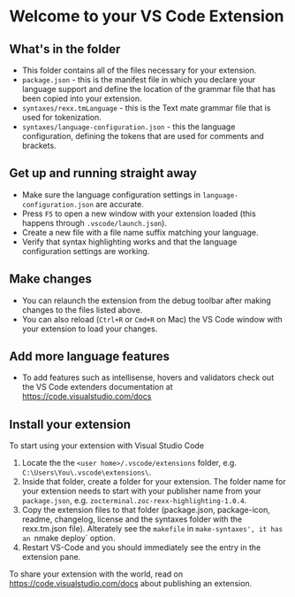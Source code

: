 # Welcome to your VS Code Extension

## What's in the folder
* This folder contains all of the files necessary for your extension.
* `package.json` - this is the manifest file in which you declare your language support and define
the location of the grammar file that has been copied into your extension.
* `syntaxes/rexx.tmLanguage` - this is the Text mate grammar file that is used for tokenization.
* `syntaxes/language-configuration.json` - this the language configuration, defining the tokens that are used for
comments and brackets.

## Get up and running straight away
* Make sure the language configuration settings in `language-configuration.json` are accurate.
* Press `F5` to open a new window with your extension loaded (this happens through `.vscode/launch.json`).
* Create a new file with a file name suffix matching your language.
* Verify that syntax highlighting works and that the language configuration settings are working.

## Make changes
* You can relaunch the extension from the debug toolbar after making changes to the files listed above.
* You can also reload (`Ctrl+R` or `Cmd+R` on Mac) the VS Code window with your extension to load your changes.

## Add more language features
* To add features such as intellisense, hovers and validators check out the VS Code extenders documentation at
https://code.visualstudio.com/docs

## Install your extension
To start using your extension with Visual Studio Code 

1. Locate the  the `<user home>/.vscode/extensions` folder, e.g. `C:\Users\You\.vscode\extensions\`.
2. Inside that folder, create a folder for your extension. The folder name for your extension needs to start with your publisher name from your `package.json`, e.g. `zocterminal.zoc-rexx-highlighting-1.0.4`.
3. Copy the extension files to that folder (package.json, package-icon, readme, changelog, license and the syntaxes folder with the rexx.tm.json file). Alterately see the `makefile` in `make-syntaxes', it has an `nmake deploy` option.
4. Restart VS-Code and you should immediately see the entry in the extension pane.

To share your extension with the world, read on https://code.visualstudio.com/docs about publishing an extension.
